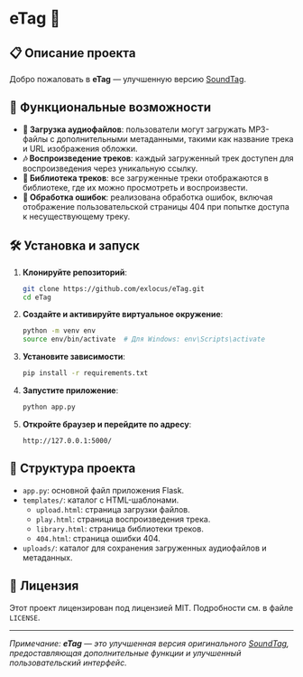 # eTag 🎵

## 📋 Описание проекта

Добро пожаловать в **eTag** — улучшенную версию [SoundTag](https://soundtag.ru/).

## 🚀 Функциональные возможности

- **💾 Загрузка аудиофайлов**: пользователи могут загружать MP3-файлы с дополнительными метаданными, такими как название трека и URL изображения обложки.
- **🎶 Воспроизведение треков**: каждый загруженный трек доступен для воспроизведения через уникальную ссылку.
- **📂 Библиотека треков**: все загруженные треки отображаются в библиотеке, где их можно просмотреть и воспроизвести.
- **🔧 Обработка ошибок**: реализована обработка ошибок, включая отображение пользовательской страницы 404 при попытке доступа к несуществующему треку.

## 🛠️ Установка и запуск

1. **Клонируйте репозиторий**:

   ```bash
   git clone https://github.com/exlocus/eTag.git
   cd eTag
   ```

2. **Создайте и активируйте виртуальное окружение**:

   ```bash
   python -m venv env
   source env/bin/activate  # Для Windows: env\Scripts\activate
   ```

3. **Установите зависимости**:

   ```bash
   pip install -r requirements.txt
   ```

4. **Запустите приложение**:

   ```bash
   python app.py
   ```

5. **Откройте браузер и перейдите по адресу**:

   ```
   http://127.0.0.1:5000/
   ```

## 📂 Структура проекта

- `app.py`: основной файл приложения Flask.
- `templates/`: каталог с HTML-шаблонами.
  - `upload.html`: страница загрузки файлов.
  - `play.html`: страница воспроизведения трека.
  - `library.html`: страница библиотеки треков.
  - `404.html`: страница ошибки 404.
- `uploads/`: каталог для сохранения загруженных аудиофайлов и метаданных.

## 📝 Лицензия

Этот проект лицензирован под лицензией MIT. Подробности см. в файле `LICENSE`.

---

*Примечание: **eTag** — это улучшенная версия оригинального [SoundTag](https://soundtag.ru/), предоставляющая дополнительные функции и улучшенный пользовательский интерфейс.*


